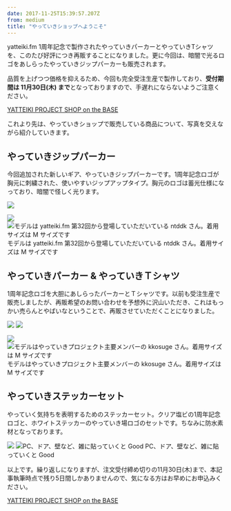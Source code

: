 ```yaml
---
date: 2017-11-25T15:39:57.207Z
from: medium
title: "やっていきショップへようこそ"
---
```


yatteiki.fm 1周年記念で製作されたやっていきパーカーとやっていきTシャツを、このたび好評につき再販することになりました。更に今回は、暗闇で光るロゴをあしらったやっていきジップパーカーも販売されます。

品質を上げつつ価格を抑えるため、今回も完全受注生産で製作しており、**受付期間は 11月30日(木) まで**となっておりますので、手遅れにならないようご注意ください。

[YATTEIKI PROJECT SHOP on the BASE](https://yatteiki.theshop.jp/)

これより先は、やっていきショップで販売している商品について、写真を交えながら紹介していきます。

## やっていきジップパーカー

今回追加された新しいギア、やっていきジップパーカーです。1周年記念ロゴが胸元に刺繍された、使いやすいジップアップタイプ。胸元のロゴは蓄光仕様になっており、暗闇で怪しく光ります。

![](https://cdn-images-1.medium.com/max/1200/1*TKUTdx5_bFfty1Kq11RUbw.png)

![](https://cdn-images-1.medium.com/max/600/1*XCu2vFt5YvJH5VNYDp98Ew.png)
![モデルは yatteiki.fm 第32回から登場していただいている ntddk さん。着用サイズは M サイズです](https://cdn-images-1.medium.com/max/600/1*UU6P1egz1pc4jPn79iORnA.png)
モデルは yatteiki.fm 第32回から登場していただいている ntddk さん。着用サイズは M サイズです

## やっていきパーカー & やっていきＴシャツ

1周年記念ロゴを大胆にあしらったパーカーとＴシャツです。以前も受注生産で販売しましたが、再販希望のお問い合わせを予想外に沢山いただき、これはもっかい売らんとやばいなということで、再販させていただくことになりました。

![](https://cdn-images-1.medium.com/max/600/1*guwkq-8GHK_oHy_qEOQm4Q.png)
![](https://cdn-images-1.medium.com/max/600/1*JWY7NcJNAsWTIx2NxJyVEQ.png)

![](https://cdn-images-1.medium.com/max/600/1*MEm8KaZ77prdqebpWJGsjg.png)
![モデルはやっていきプロジェクト主要メンバーの kkosuge さん。着用サイズは M サイズです](https://cdn-images-1.medium.com/max/600/1*NwR1kqYUKzFzedoHusa__Q.png)
モデルはやっていきプロジェクト主要メンバーの kkosuge さん。着用サイズは M サイズです

## やっていきステッカーセット

やっていく気持ちを表明するためのステッカーセット。クリア塩ビの1周年記念ロゴと、ホワイトステッカーのやっていき場ロゴのセットです。ちなみに防水素材となっております。

![](https://cdn-images-1.medium.com/max/600/1*8OtDRiFGyu3jf2PfxylZyw.png)
![PC、ドア、壁など、雑に貼っていくと Good](https://cdn-images-1.medium.com/max/600/1*DjXIZWgdjandvUZuVdZ_iA.png)
PC、ドア、壁など、雑に貼っていくと Good

以上です。繰り返しになりますが、注文受付締め切りの11月30日(木)まで、本記事執筆時点で残り5日間しかありませんので、気になる方はお早めにお申込みください。

[YATTEIKI PROJECT SHOP on the BASE](https://yatteiki.theshop.jp/)
